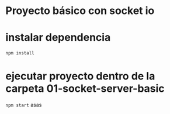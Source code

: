 # Proyecto básico con socket io
# instalar dependencia
`npm install`
# ejecutar proyecto dentro de la carpeta 01-socket-server-basic
`npm start`
asas